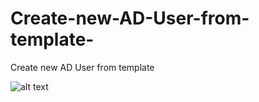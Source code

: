 # Create-new-AD-User-from-template-
Create new AD User from template 

![alt text](https://github.com/kkarwowski/Gifs/blob/master/copy%20ad.gif  "GIF showing the script")

